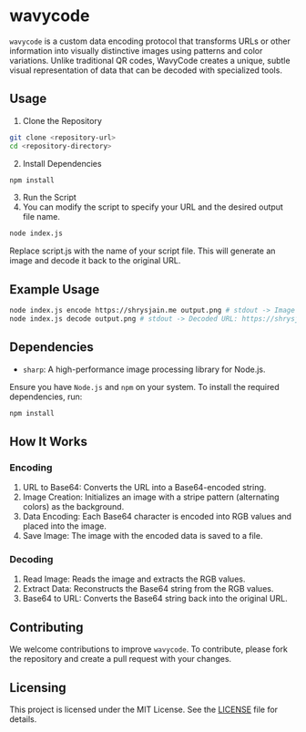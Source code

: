 # wavycode

`wavycode` is a custom data encoding protocol that transforms URLs or other information into visually distinctive images using patterns and color variations. Unlike traditional QR codes, WavyCode creates a unique, subtle visual representation of data that can be decoded with specialized tools.

## Usage

1. Clone the Repository

```sh
git clone <repository-url>
cd <repository-directory>
```

2. Install Dependencies

```sh
npm install
```

3. Run the Script
4. You can modify the script to specify your URL and the desired output file name.

```sh
node index.js
```

Replace script.js with the name of your script file. This will generate an image and decode it back to the original URL.

## Example Usage

```sh
node index.js encode https://shrysjain.me output.png # stdout -> Image saved as output.png
node index.js decode output.png # stdout -> Decoded URL: https://shrysjain.me
```

## Dependencies

- `sharp`: A high-performance image processing library for Node.js.

Ensure you have `Node.js` and `npm` on your system. To install the required dependencies, run:

```sh
npm install
```

## How It Works

### Encoding

1. URL to Base64: Converts the URL into a Base64-encoded string.
2. Image Creation: Initializes an image with a stripe pattern (alternating colors) as the background.
3. Data Encoding: Each Base64 character is encoded into RGB values and placed into the image.
4. Save Image: The image with the encoded data is saved to a file.

### Decoding

1. Read Image: Reads the image and extracts the RGB values.
2. Extract Data: Reconstructs the Base64 string from the RGB values.
3. Base64 to URL: Converts the Base64 string back into the original URL.

## Contributing

We welcome contributions to improve `wavycode`. To contribute, please fork the repository and create a pull request with your changes.

## Licensing

This project is licensed under the MIT License. See the [LICENSE](./LICENSE) file for details.
